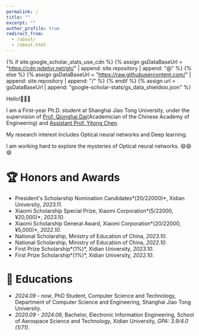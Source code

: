 ```yaml
---
permalink: /
title: ""
excerpt: ""
author_profile: true
redirect_from: 
  - /about/
  - /about.html
---
```


{% if site.google_scholar_stats_use_cdn %}
{% assign gsDataBaseUrl = "https://cdn.jsdelivr.net/gh/" | append: site.repository | append: "@" %}
{% else %}
{% assign gsDataBaseUrl = "https://raw.githubusercontent.com/" | append: site.repository | append: "/" %}
{% endif %}
{% assign url = gsDataBaseUrl | append: "google-scholar-stats/gs_data_shieldsio.json" %}

<span class='anchor' id='about-me'></span>

Hello!👋👋👋

I am a First-year Ph.D. student at Shanghai Jiao Tong University, under the supervision of [Prof. Qionghai Dai](https://media.au.tsinghua.edu.cn/cn/info/1009/1112.htm)(Academician of the Chinese Academy of Engineering) and [Assistant Prof. Yitong Chen](https://ee.sjtu.edu.cn/FacultyDetail.aspx?id=236&infoid=66&flag=66).

My research interest includes Optical neural networks and Deep learning. 

I am working hard to explore the mysteries of Optical neural networks. 😄😄😄


# 🏆 Honors and Awards

- President's Scholarship Nomination Candidates*(20/22000)*, Xidian University, *2023.11*.
- Xiaomi Scholarship Special Prize, Xiaomi Corporation*(5/22000,&yen;20,000)*, *2023.10*.
- Xiaomi Scholarship General Award, Xiaomi Corporation*(20/22000,&yen;5,000)*, *2022.10*.
- National Scholarship, Ministry of Education of China, *2023.10*.
- National Scholarship, Ministry of Education of China, *2022.10*.
- First Prize Scholarship*(1%)*, Xidian University, *2023.10*.
- First Prize Scholarship*(1%)*, Xidian University, *2022.10*.

# 📖 Educations
- *2024.09 - now*, PhD Student, Computer Science and Technology, Department of Computer Science and Engineering, Shanghai Jiao Tong University. 
- *2020.09 - 2024.06*, Bachelor, Electronic Information Engineering, School of Aerospace Science and Technology, Xidian University, *GPA: 3.9/4.0 (1/71)*.
